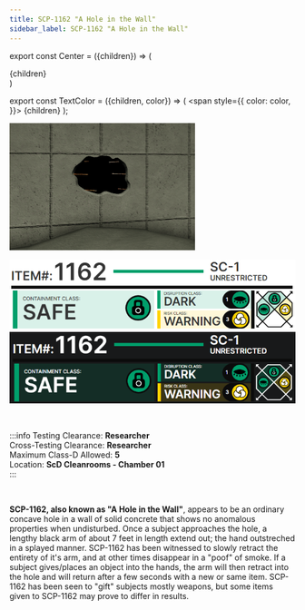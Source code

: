 ```yaml
---
title: SCP-1162 "A Hole in the Wall"
sidebar_label: SCP-1162 "A Hole in the Wall"
---
```


export const Center = ({children}) => (
   <div
      style={{
         "textAlign": "center"
      }}>
      {children}
   </div>
)

export const TextColor = ({children, color}) => (
<span
style={{
      color: color,
    }}>
{children}
</span>
);

<div style={{textAlign: 'center'}}>

![image](../../images/SCP-1162_2.png)

![image](../../images/ACS/LightMode/SCP-1162LM.png#gh-light-mode-only)![image](../../images/ACS/DarkMode/SCP-1162DM.png#gh-dark-mode-only)

</div>

<br />

:::info
Testing Clearance: <TextColor color="#735cff">**Researcher**</TextColor> <br />
Cross-Testing Clearance: <TextColor color="#735cff">**Researcher**</TextColor> <br />
Maximum Class-D Allowed: <TextColor color="#FF6A00">**5**</TextColor> <br />
Location: <TextColor color="#3161c1">**ScD Cleanrooms - Chamber 01**</TextColor> <br />
:::

<br/>

**SCP-1162, also known as "A Hole in the Wall"**, appears to be an ordinary concave hole in a wall of solid concrete that shows no anomalous properties when undisturbed. Once a subject approaches the hole, a lengthy black arm of about 7 feet in length extend out; the hand outstreched in a splayed manner. SCP-1162 has been witnessed to slowly retract the entirety of it's arm, and at other times disappear in a "poof" of smoke. If a subject gives/places an object into the hands, the arm will then retract into the hole and will return after a few seconds with a new or same item. SCP-1162 has been seen to "gift" subjects mostly weapons, but some items given to SCP-1162 may prove to differ in results.
